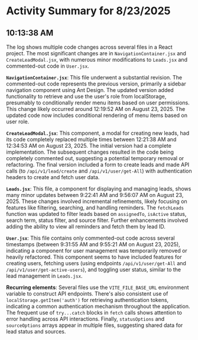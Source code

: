 # Activity Summary for 8/23/2025

## 10:13:38 AM
The log shows multiple code changes across several files in a React project.  The most significant changes are in `NavigationContainer.jsx` and `CreateLeadModal.jsx`, with numerous minor modifications to `Leads.jsx` and commented-out code in `User.jsx`.

**`NavigationContainer.jsx`**: This file underwent a substantial revision.  The commented-out code represents the previous version, primarily a sidebar navigation component using Ant Design. The updated version added functionality to retrieve and use the user's role from localStorage, presumably to conditionally render menu items based on user permissions.  This change likely occurred around 12:19:52 AM on August 23, 2025. The updated code now includes conditional rendering of menu items based on user role.


**`CreateLeadModal.jsx`**: This component, a modal for creating new leads, had its code completely replaced multiple times between 12:21:38 AM and 12:34:53 AM on August 23, 2025. The initial version had a complete implementation. The subsequent changes resulted in the code being completely commented out, suggesting a potential temporary removal or refactoring.  The final version included a form to create leads and made API calls (to `/api/v1/lead/create` and `/api/v1/user/get-All`) with authentication headers to create and fetch user data.


**`Leads.jsx`**:  This file, a component for displaying and managing leads, shows many minor updates between 9:22:41 AM and 9:56:07 AM on August 23, 2025. These changes involved incremental refinements, likely focusing on features like filtering, searching, and handling reminders.  The  `fetchLeads` function was updated to filter leads based on `assignedTo`,  `isActive` status, search term, status filter, and source filter.  Further enhancements involved adding the ability to view all reminders and fetch them by lead ID.



**`User.jsx`**: This file contains only commented-out code across several timestamps (between 9:31:55 AM and 9:55:21 AM on August 23, 2025), indicating a component for user management was temporarily removed or heavily refactored. This component seems to have included features for creating users, fetching users (using endpoints `/api/v1/user/get-All` and `/api/v1/user/get-active-users`), and toggling user status, similar to the lead management in `Leads.jsx`.


**Recurring elements**: Several files use the `VITE_FILE_BASE_URL` environment variable to construct API endpoints.  There's also consistent use of `localStorage.getItem('auth')` for retrieving authentication tokens, indicating a common authentication mechanism throughout the application.  The frequent use of `try...catch` blocks in `fetch` calls shows attention to error handling across API interactions.  Finally,  `statusOptions` and `sourceOptions` arrays appear in multiple files, suggesting shared data for lead status and sources.
